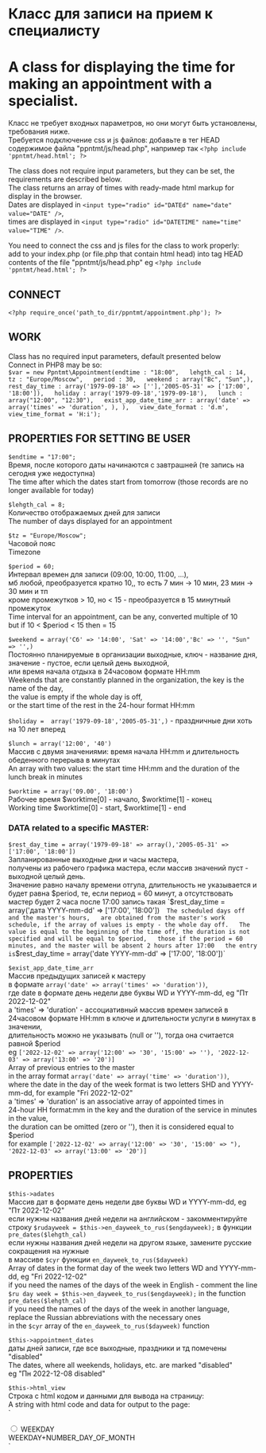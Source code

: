 # Класс для записи на прием к специалисту
# A class for displaying the time for making an appointment with a specialist.  

Класс не требует входных параметров, но они могут быть установлены, требования ниже.   
Требуется подключение css и js файлов: добавьте в тег HEAD содержимое файла
"ppntmt/js/head.php", например так `<?php include 'ppntmt/head.html'; ?>`   

The class does not require input parameters, but they can be set, the requirements are described below.  
The class returns an array of times with ready-made html markup for display in the browser.  
Dates are displayed in `<input type="radio" id="DATEd" name="date" value="DATE" />`,  
times are displayed in `<input type="radio" id="DATETIME" name="time" value="TIME" />`.  

You need to connect the css and js files for the class to work properly:  
add to your index.php (or file.php that contain html head) into tag HEAD  
contents of the file "ppntmt/js/head.php" eg `<?php include 'ppntmt/head.html'; ?>`   
 
## CONNECT  
`<?php require_once('path_to_dir/ppntmt/appointment.php'); ?>`   

## WORK  
Class has no required input parameters, default presented below  
Connect in PHP8 may be so:  
`$var = new Ppntmt\Appointment(endtime : "18:00",  
                       lehgth_cal : 14,  
                       tz : "Europe/Moscow",  
                       period : 30,  
                       weekend : array("Вс", "Sun",),  
                       rest_day_time : array('1979-09-18' => [''],'2005-05-31' => ['17:00', '18:00']),  
                       holiday : array('1979-09-18','1979-09-18'),  
                       lunch : array("12:00", "12:30"),  
                       exist_app_date_time_arr : array('date' => array('times' => 'duration', ), ),  
                       view_date_format : 'd.m',  
                       view_time_format = 'H:i');`  

## PROPERTIES FOR SETTING BE USER

`$endtime = "17:00";`  
Время, после которого даты начинаются с завтрашней (те запись на сегодня уже недоступна)  
The time after which the dates start from tomorrow (those records are no longer available for today)  

`$lehgth_cal = 8;`  
Количество отображаемых дней для записи  
The number of days displayed for an appointment  

`$tz = "Europe/Moscow";`  
Часовой пояс   
Timezone  

`$period = 60;`   
Интервал времен для записи (09:00, 10:00, 11:00, ...),  
мб любой, преобразуется кратно 10,, то есть 7 мин -> 10 мин, 23 мин -> 30 мин и тп  
кроме промежутков > 10, но < 15 - преобразуется в 15 минутный промежуток  
Time interval for an appointment, can be any, converted multiple of 10  
but if 10 < $period < 15 then = 15  

`$weekend = array('Сб' => '14:00', 'Sat' => '14:00','Вс' => '', "Sun" => '',)`  
Постоянно планируемые в организации выходные, ключ - название дня,  
значение - пустое, если целый день выходной,  
или время начала отдыха в 24часовом формате HH:mm  
Weekends that are constantly planned in the organization, the key is the name of the day,  
the value is empty if the whole day is off,  
or the start time of the rest in the 24-hour format HH:mm  

`$holiday =  array('1979-09-18','2005-05-31',)` - праздничные дни хоть на 10 лет вперед  

`$lunch = array('12:00', '40')`  
Массив c двумя значениями: время начала HH:mm и длительность обеденного перерыва в минутах  
An array with two values: the start time HH:mm and the duration of the lunch break in minutes  

`$worktime = array('09.00', '18:00')`  
Рабочее время $worktime[0] - начало, $worktime[1] - конец  
Working time $worktime[0] - start, $worktime[1] - end  


### DATA related to a specific MASTER:  

`$rest_day_time = array('1979-09-18' => array(),'2005-05-31' => ['17:00', '18:00'])`  
Запланированные выходные дни и часы мастера,  
получены из рабочего графика мастера, если массив значений пуст - выходной целый день.  
Значение равно началу времени отгула, длительность не указывается и будет равна $period,  
те, если период = 60 минут, а отсутствовать мастер будет 2 часа после 17:00  
запись такая `$rest_day_time = array('дата YYYY-mm-dd' => ['17:00', '18:00'])`  
The scheduled days off and the master's hours,  
are obtained from the master's work schedule, if the array of values is empty - the whole day off.  
The value is equal to the beginning of the time off, the duration is not specified and will be equal to $period,  
those if the period = 60 minutes, and the master will be absent 2 hours after 17:00  
the entry is `$rest_day_time = array('date YYYY-mm-dd' => ['17:00', '18:00'])`  

`$exist_app_date_time_arr`  
Массив предыдущих записей к мастеру  
в формате `array('date' => array('times' => 'duration'))`,  
где date в формате день недели две буквы WD и YYYY-mm-dd, eg "Пт 2022-12-02"  
а 'times' => 'duration' - ассоциативный массив времен записей в  
24часовом формате HH:mm в ключе и длительности услуги в минутах в значении,  
длительность можно не указывать (null or ''), тогда она считается равной $period  
eg `['2022-12-02' => array('12:00' => '30', '15:00' => ''), '2022-12-03' => array('13:00' => '20')]`  
Array of previous entries to the master  
in the array format `array('date' => array('time' => 'duration'))`,  
where the date in the day of the week format is two letters SHD and YYYY-mm-dd, for example "Fri 2022-12-02"  
a 'times' => 'duration' is an associative array of appointed times in  
24-hour HH format:mm in the key and the duration of the service in minutes in the value,  
the duration can be omitted (zero or ''), then it is considered equal to $period  
for example  `['2022-12-02' => array('12:00' => '30', '15:00' => "), '2022-12-03' => array('13:00' => '20')]`  


## PROPERTIES  

`$this->adates`  
Массив дат в формате день недели две буквы WD и YYYY-mm-dd, eg "Пт 2022-12-02"  
если нужны названия дней недели на английском - закомментируйте строку 
`$rudayweek = $this->en_dayweek_to_rus($engdayweek);` в функции `pre_dates($lehgth_cal)`  
если нужны названия дней недели на другом языке, замените русские сокращения на нужные  
в массиве `$cyr` функции `en_dayweek_to_rus($dayweek)`  
Array of dates in the format day of the week two letters WD and YYYY-mm-dd, eg "Fri 2022-12-02"  
if you need the names of the days of the week in English - comment the line  
`$ru day week = $this->en_dayweek_to_rus($engdayweek);` in the function `pre_dates($lehgth_cal)`  
if you need the names of the days of the week in another language,  
replace the Russian abbreviations with the necessary ones  
in the `$cyr` array of the `en_dayweek_to_rus($dayweek)` function  

`$this->appointment_dates`  
даты дней записи, где все выходные, праздники и тд помечены "disabled"  
The dates, where all weekends, holidays, etc. are marked "disabled"  
 eg "Пн 2022-12-08 disabled"  

`$this->html_view`  
Строка c html кодом и данными для вывода на страницу:  
A string with html code and data for output to the page:  
`<div class="master_datetime" id="master_datetime">
  <div class="master_dates">
    <div class="master_date">
      <input type="radio" class="dat" id="DATEd" name="date" value="DATE" />
      <label for="DATEd">WEEKDAY<br />WEEKDAY+NUMBER_DAY_OF_MONTH</label>
    </div>
  </div>
  <div class="master_times" style="display:none;" id="tDATE">
    <div class="master_time ">
      <input type="radio" id="DATETIME" name="time" value="TIME" required />
      <label for="DATETIME">TIME</label>
    </div>
  </div>
</div>`
